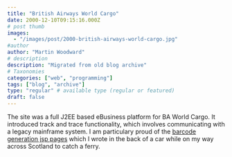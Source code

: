 ```yaml
---
title: "British Airways World Cargo"
date: 2000-12-10T09:15:16.000Z
# post thumb
images:
  - "/images/post/2000-british-airways-world-cargo.jpg"
#author
author: "Martin Woodward"
# description
description: "Migrated from old blog archive"
# Taxonomies
categories: ["web", "programming"]
tags: ["blog", "archive"]
type: "regular" # available type (regular or featured)
draft: false
---
```

The site was a full J2EE based eBusiness platform for BA World Cargo. It introduced track and trace functionality, which involves communicating with a legacy mainframe system. I am particulary proud of the [barcode generation jsp pages](http://www.baworldcargo.com/barcode/index.jsp) which I wrote in the back of a car while on my way across Scotland to catch a ferry.